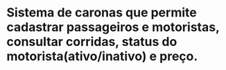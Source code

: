 # Sistema de caronas que permite cadastrar passageiros e motoristas, consultar corridas, status do  motorista(ativo/inativo) e preço.
